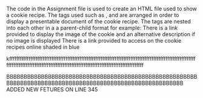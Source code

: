 The code in the Assignment file is used to create an HTML file used to show a cookie recipe.
The tags used such as <html>,<head> and <body> are arranged in order to display a presentable document of the cookie recipe.
The tags are nested into each other in a a parent-child format for example:<html><head></head></html>
There is a link provided to display the image of the cookie and an alternative description if no image is displayed
There is a link provided to access on the cookie recipes online shaded in blue

kffffffffffffffffffffffffffffffffffffffffffffffffffffffffffffffffffffffffffffffffffffffffffffffffffffffffffffffffffffffffffffffffffffffffffffffffffffffffffffffffffffffffffffffffffffffff


BBBBBBBBBBBBBBBBBBBBBBBBBBBBBBBBBBBBBBBBBBBBBBBBBBBBBBBBBBBBBBBBBBBBBBBBBBBBBBBBBBBBBBBBBBBBBBBBBBBBBBBBBB
ADDED NEW FETURES ON LINE 345
